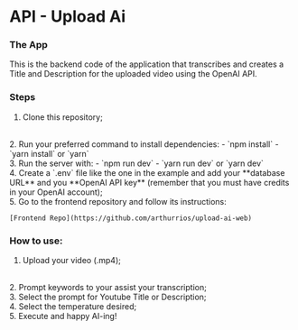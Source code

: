 # API - Upload Ai

### The App

This is the backend code of the application that transcribes and creates a Title and Description for the uploaded video using the OpenAI API.

### Steps
1. Clone this repository;
<br>
2. Run your preferred command to install dependencies:
- `npm install`
- `yarn install` or `yarn`
<br>
3. Run the server with:
- `npm run dev`
- `yarn run dev` or `yarn dev`
<br>
4. Create a `.env` file like the one in the example and add your **database URL** and you **OpenAI API key** (remember that you must have credits in your OpenAI account);
<br>
5. Go to the frontend repository and follow its instructions:

    [Frontend Repo](https://github.com/arthurrios/upload-ai-web)

### How to use:

1. Upload your video (.mp4);
<br>
2. Prompt keywords to your assist your transcription;
<br>
3. Select the prompt for Youtube Title or Description;
<br>
4. Select the temperature desired;
<br>
5. Execute and happy AI-ing!

